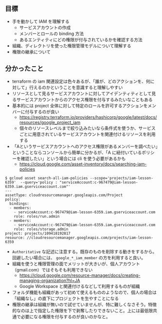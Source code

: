 ## 目標
- 手を動かして IAM を理解する
  - サービスアカウントの作成
  - メンバーとロールの binding 方法
  - あるエンティティにどの権限が付与されているかを確認する方法 
- 組織、ディレクトリを使った権限管理モデルについて理解する
- 権限の継承について

## 分かったこと
- terraform の iam 関連設定は色々あるが、「誰が、どのアクションを、何に対して」行えるのかということを意識すると理解しやすい
- リソースとして見るサービスアカウントに対してアイデンティティとして見るサービスアカウントからのアクセス権限を付与するみたいなこともある
- 基本的には project 全体に対して特定のロールを許可するアクションをメンバーに付与するのが良い
  - https://registry.terraform.io/providers/hashicorp/google/latest/docs/resources/google_project_iam
  - 個々のリソースレベルまで絞り込みたいなら条件式を使うか、サービスごとに用意されているサービスアカウントを関連付けるリソースを利用する
- 「Aというサービスアカウントへのアクセス権限があるメンバーを調べたい」ということならコンソールから簡単に分かるが、「A に紐付いているポリシーを確認したい」という場合には cli を使う必要があるかも
  - https://cloud.google.com/asset-inventory/docs/searching-iam-policies
```shell
$ gcloud asset search-all-iam-policies --scope='projects/iam-lesson-6359'  --query='policy : "serviceAccount:c-967479@iam-lesson-6359.iam.gserviceaccount.com"'
---
assetType: cloudresourcemanager.googleapis.com/Project
policy:
  bindings:
  - members:
    - serviceAccount:c-967479@iam-lesson-6359.iam.gserviceaccount.com
    role: roles/run.admin
  - members:
    - serviceAccount:c-967479@iam-lesson-6359.iam.gserviceaccount.com
    role: roles/storage.admin
project: projects/109418192817
resource: //cloudresourcemanager.googleapis.com/projects/iam-lesson-6359
```
- `Authoritative` な記述に注意する。既存のものを削除する動きをするから。回避したい場合には、 `google_*_iam_member` の方を利用すると良い。
- 組織を使うと権限管理の面でメリットが大きいが、個人アカウント（gmail.com）ではそもそも利用できない
  - https://cloud.google.com/resource-manager/docs/creating-managing-organization?hl=JA
  - Google Workspace と関連付けるなどして利用するものが組織
- フォルダ機能も組織があって初めて使えるもののようなので、個人の場合は「組織なし」の直下にプロジェクトを生やすことになる
- 権限の継承は組織が無いので試せていませんが、特に難しくなさそう。特徴的なのは上で指定した権限を下で剥奪したりできないこと。上には最低限共通で必要になる権限を付与するのが良いのかなと。
  

